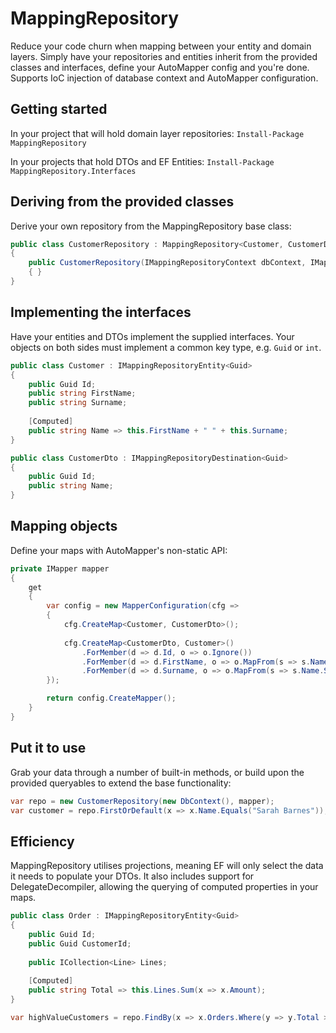 # MappingRepository

Reduce your code churn when mapping between your entity and domain layers. Simply have your repositories and entities inherit from the provided classes and interfaces, define your AutoMapper config and you're done. Supports IoC injection of database context and AutoMapper configuration.

## Getting started
In your project that will hold domain layer repositories:
`Install-Package MappingRepository`

In your projects that hold DTOs and EF Entities:
`Install-Package MappingRepository.Interfaces`

## Deriving from the provided classes
Derive your own repository from the MappingRepository base class:
```csharp
public class CustomerRepository : MappingRepository<Customer, CustomerDto, Guid>
{
    public CustomerRepository(IMappingRepositoryContext dbContext, IMapper mapper) : base(dbContext, mapper)
    { }
}
```

## Implementing the interfaces
Have your entities and DTOs implement the supplied interfaces. Your objects on both sides must implement a common key type, e.g. `Guid` or `int`.
```csharp
public class Customer : IMappingRepositoryEntity<Guid>
{
    public Guid Id;
    public string FirstName;
    public string Surname;
    
    [Computed]
    public string Name => this.FirstName + " " + this.Surname;
}

public class CustomerDto : IMappingRepositoryDestination<Guid>
{
    public Guid Id;
    public string Name;
}
```

## Mapping objects
Define your maps with AutoMapper's non-static API:
```csharp
private IMapper mapper
{
    get
    {
        var config = new MapperConfiguration(cfg =>
        {
            cfg.CreateMap<Customer, CustomerDto>();
            
            cfg.CreateMap<CustomerDto, Customer>()
                .ForMember(d => d.Id, o => o.Ignore())
                .ForMember(d => d.FirstName, o => o.MapFrom(s => s.Name.Split(' ')[0]))
                .ForMember(d => d.Surname, o => o.MapFrom(s => s.Name.Split(' ')[1]));
        });

        return config.CreateMapper();
    }
}
```

## Put it to use
Grab your data through a number of built-in methods, or build upon the provided queryables to extend the base functionality:
```csharp
var repo = new CustomerRepository(new DbContext(), mapper);
var customer = repo.FirstOrDefault(x => x.Name.Equals("Sarah Barnes"));
```

## Efficiency
MappingRepository utilises projections, meaning EF will only select the data it needs to populate your DTOs. It also includes support for DelegateDecompiler, allowing the querying of computed properties in your maps.

```csharp
public class Order : IMappingRepositoryEntity<Guid>
{
    public Guid Id;
    public Guid CustomerId;
    
    public ICollection<Line> Lines;
    
    [Computed]
    public string Total => this.Lines.Sum(x => x.Amount);
}
```

```csharp
var highValueCustomers = repo.FindBy(x => x.Orders.Where(y => y.Total > 1000), i => i.Orders.Select(x => x.Lines));
```

